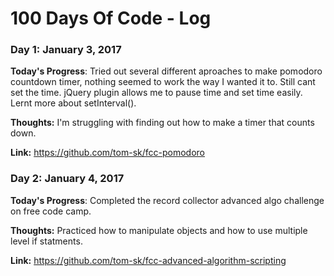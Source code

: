 # 100 Days Of Code - Log

### Day 1: January 3, 2017 

**Today's Progress**: Tried out several different aproaches to make pomodoro countdown timer, nothing seemed to work the way I wanted it to. Still cant set the time. 
jQuery plugin allows me to pause time and set time easily.
Lernt more about setInterval().

**Thoughts:** I'm struggling with finding out how to make a timer that counts down. 

**Link:** https://github.com/tom-sk/fcc-pomodoro

### Day 2: January 4, 2017 

**Today's Progress**: Completed the record collector advanced algo challenge on free code camp. 

**Thoughts:** Practiced how to manipulate objects and how to use multiple level if statments. 

**Link:** https://github.com/tom-sk/fcc-advanced-algorithm-scripting
